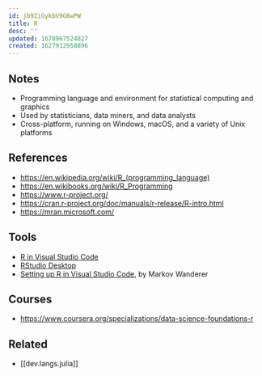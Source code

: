 ```yaml
---
id: jb9ZiGykbV9G6wPW
title: R
desc: ''
updated: 1678967524827
created: 1627912958896
---
```


## Notes

- Programming language and environment for statistical computing and graphics
- Used by statisticians, data miners, and data analysts
- Cross-platform, running on Windows, macOS, and a variety of Unix platforms

## References

- https://en.wikipedia.org/wiki/R_(programming_language)
- https://en.wikibooks.org/wiki/R_Programming
- https://www.r-project.org/
- https://cran.r-project.org/doc/manuals/r-release/R-intro.html
- https://mran.microsoft.com/

## Tools

- [R in Visual Studio Code](https://code.visualstudio.com/docs/languages/r)
- [RStudio Desktop](https://posit.co/download/rstudio-desktop/)
- [Setting up R in Visual Studio Code](http://aeturrell.com/2021/11/04/setting-up-r-in-vscode/), by Markov Wanderer

## Courses

- https://www.coursera.org/specializations/data-science-foundations-r

## Related

- [[dev.langs.julia]]
